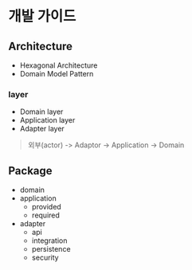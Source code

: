 # 개발 가이드

## Architecture
- Hexagonal Architecture
- Domain Model Pattern

### layer
- Domain layer
- Application layer
- Adapter layer

> 외부(actor) -> Adaptor -> Application -> Domain 

## Package
- domain
- application
  - provided
  - required
- adapter
  - api
  - integration
  - persistence
  - security